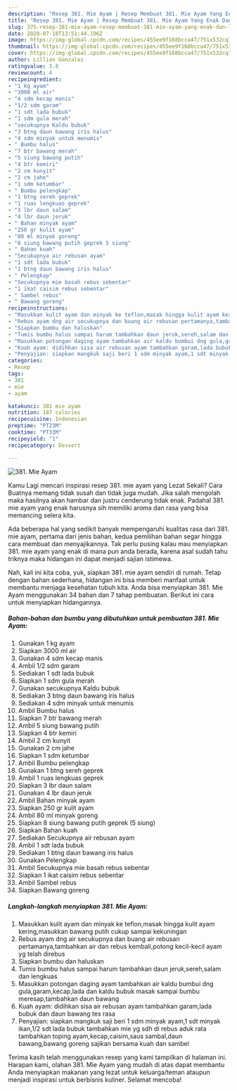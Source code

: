 ```yaml
---
description: "Resep 381. Mie Ayam | Resep Membuat 381. Mie Ayam Yang Enak Dan Lezat"
title: "Resep 381. Mie Ayam | Resep Membuat 381. Mie Ayam Yang Enak Dan Lezat"
slug: 375-resep-381-mie-ayam-resep-membuat-381-mie-ayam-yang-enak-dan-lezat
date: 2020-07-10T13:51:44.196Z
image: https://img-global.cpcdn.com/recipes/455ee9f168bcca47/751x532cq70/381-mie-ayam-foto-resep-utama.jpg
thumbnail: https://img-global.cpcdn.com/recipes/455ee9f168bcca47/751x532cq70/381-mie-ayam-foto-resep-utama.jpg
cover: https://img-global.cpcdn.com/recipes/455ee9f168bcca47/751x532cq70/381-mie-ayam-foto-resep-utama.jpg
author: Lillian Gonzalez
ratingvalue: 3.8
reviewcount: 4
recipeingredient:
- "1 kg ayam"
- "3000 ml air"
- "4 sdm kecap manis"
- "1/2 sdm garam"
- "1 sdt lada bubuk"
- "1 sdm gula merah"
- "secukupnya Kaldu bubuk"
- "3 btng daun bawang iris halus"
- "4 sdm minyak untuk menumis"
- " Bumbu halus"
- "7 btr bawang merah"
- "5 siung bawang putih"
- "4 btr kemiri"
- "2 cm kunyit"
- "2 cm jahe"
- "1 sdm ketumbar"
- " Bumbu pelengkap"
- "1 btng sereh geprek"
- "1 ruas lengkuas geprek"
- "3 lbr daun salam"
- "4 lbr daun jeruk"
- " Bahan minyak ayam"
- "250 gr kulit ayam"
- "80 ml minyak goreng"
- "8 siung bawang putih geprek 5 siung"
- " Bahan kuah"
- "Secukupnya air rebusan ayam"
- "1 sdt lada bubuk"
- "1 btng daun bawang iris halus"
- " Pelengkap"
- "Secukupnya mie basah rebus sebentar"
- "1 ikat caisim rebus sebentar"
- " Sambel rebus"
- " Bawang goreng"
recipeinstructions:
- "Masukkan kulit ayam dan minyak ke teflon,masak hingga kulit ayam kering,masukkan bawang putih cukup sampai kekuningan"
- "Rebus ayam dng air secukupnya dan buang air rebusan pertamanya,tambahkan air dan rebus kembali,potong kecil-kecil ayam yg telah direbus"
- "Siapkan bumbu dan haluskan"
- "Tumis bumbu halus sampai harum tambahkan daun jeruk,sereh,salam dan lengkuas"
- "Masukkan potongan daging ayam tambahkan air kaldu bumbui dng gula,garam,kecap,lada dan kaldu bubuk masak sampai bumbu meresap,tambahkan daun bawang"
- "Kuah ayam: didihkan sisa air rebusan ayam tambahkan garam,lada bubuk dan daun bawang tes rasa"
- "Penyajian: siapkan mangkuk saji beri 1 sdm minyak ayam,1 sdt minyak ikan,1/2 sdt lada bubuk tambahkan mie yg sdh di rebus aduk rata tambahkan toping ayam,kecap,caisim,saus sambal,daun bawang,bawang goreng sajikan bersama kuah dan sambel"
categories:
- Resep
tags:
- 381
- mie
- ayam

katakunci: 381 mie ayam 
nutrition: 187 calories
recipecuisine: Indonesian
preptime: "PT23M"
cooktime: "PT33M"
recipeyield: "1"
recipecategory: Dessert

---
```



![381. Mie Ayam](https://img-global.cpcdn.com/recipes/455ee9f168bcca47/751x532cq70/381-mie-ayam-foto-resep-utama.jpg)

Kamu Lagi mencari inspirasi resep 381. mie ayam yang Lezat Sekali? Cara Buatnya memang tidak susah dan tidak juga mudah. Jika salah mengolah maka hasilnya akan hambar dan justru cenderung tidak enak. Padahal 381. mie ayam yang enak harusnya sih memiliki aroma dan rasa yang bisa memancing selera kita.



Ada beberapa hal yang sedikit banyak mempengaruhi kualitas rasa dari 381. mie ayam, pertama dari jenis bahan, kedua pemilihan bahan segar hingga cara membuat dan menyajikannya. Tak perlu pusing kalau mau menyiapkan 381. mie ayam yang enak di mana pun anda berada, karena asal sudah tahu triknya maka hidangan ini dapat menjadi sajian istimewa.


Nah, kali ini kita coba, yuk, siapkan 381. mie ayam sendiri di rumah. Tetap dengan bahan sederhana, hidangan ini bisa memberi manfaat untuk membantu menjaga kesehatan tubuh kita. Anda bisa menyiapkan 381. Mie Ayam menggunakan 34 bahan dan 7 tahap pembuatan. Berikut ini cara untuk menyiapkan hidangannya.

<!--inarticleads1-->

##### Bahan-bahan dan bumbu yang dibutuhkan untuk pembuatan 381. Mie Ayam:

1. Gunakan 1 kg ayam
1. Siapkan 3000 ml air
1. Gunakan 4 sdm kecap manis
1. Ambil 1/2 sdm garam
1. Sediakan 1 sdt lada bubuk
1. Siapkan 1 sdm gula merah
1. Gunakan secukupnya Kaldu bubuk
1. Sediakan 3 btng daun bawang iris halus
1. Sediakan 4 sdm minyak untuk menumis
1. Ambil  Bumbu halus
1. Siapkan 7 btr bawang merah
1. Ambil 5 siung bawang putih
1. Siapkan 4 btr kemiri
1. Ambil 2 cm kunyit
1. Gunakan 2 cm jahe
1. Siapkan 1 sdm ketumbar
1. Ambil  Bumbu pelengkap
1. Gunakan 1 btng sereh geprek
1. Ambil 1 ruas lengkuas geprek
1. Siapkan 3 lbr daun salam
1. Gunakan 4 lbr daun jeruk
1. Ambil  Bahan minyak ayam
1. Siapkan 250 gr kulit ayam
1. Ambil 80 ml minyak goreng
1. Siapkan 8 siung bawang putih geprek (5 siung)
1. Siapkan  Bahan kuah
1. Sediakan Secukupnya air rebusan ayam
1. Ambil 1 sdt lada bubuk
1. Sediakan 1 btng daun bawang iris halus
1. Gunakan  Pelengkap
1. Ambil Secukupnya mie basah rebus sebentar
1. Siapkan 1 ikat caisim rebus sebentar
1. Ambil  Sambel rebus
1. Siapkan  Bawang goreng




<!--inarticleads2-->

##### Langkah-langkah menyiapkan 381. Mie Ayam:

1. Masukkan kulit ayam dan minyak ke teflon,masak hingga kulit ayam kering,masukkan bawang putih cukup sampai kekuningan
1. Rebus ayam dng air secukupnya dan buang air rebusan pertamanya,tambahkan air dan rebus kembali,potong kecil-kecil ayam yg telah direbus
1. Siapkan bumbu dan haluskan
1. Tumis bumbu halus sampai harum tambahkan daun jeruk,sereh,salam dan lengkuas
1. Masukkan potongan daging ayam tambahkan air kaldu bumbui dng gula,garam,kecap,lada dan kaldu bubuk masak sampai bumbu meresap,tambahkan daun bawang
1. Kuah ayam: didihkan sisa air rebusan ayam tambahkan garam,lada bubuk dan daun bawang tes rasa
1. Penyajian: siapkan mangkuk saji beri 1 sdm minyak ayam,1 sdt minyak ikan,1/2 sdt lada bubuk tambahkan mie yg sdh di rebus aduk rata tambahkan toping ayam,kecap,caisim,saus sambal,daun bawang,bawang goreng sajikan bersama kuah dan sambel




Terima kasih telah menggunakan resep yang kami tampilkan di halaman ini. Harapan kami, olahan 381. Mie Ayam yang mudah di atas dapat membantu Anda menyiapkan makanan yang lezat untuk keluarga/teman ataupun menjadi inspirasi untuk berbisnis kuliner. Selamat mencoba!
